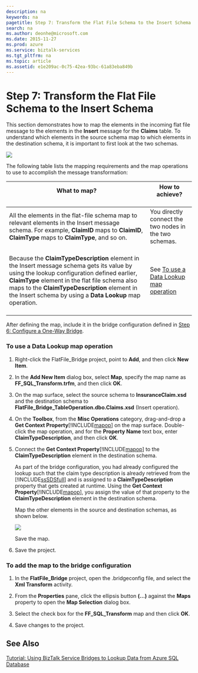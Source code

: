 ```yaml
---
description: na
keywords: na
pagetitle: Step 7: Transform the Flat File Schema to the Insert Schema
search: na
ms.author: deonhe@microsoft.com
ms.date: 2015-11-27
ms.prod: azure
ms.service: biztalk-services
ms.tgt_pltfrm: na
ms.topic: article
ms.assetid: e1e209ac-0c75-42ea-93bc-61a83eba849b
---
```

# Step 7: Transform the Flat File Schema to the Insert Schema
This section demonstrates how to map the elements in the incoming flat file message to the elements in the **Insert** message for the **Claims** table. To understand which elements in the source schema map to which elements in the destination schema, it is important to first look at the two schemas.

![](/Image/FFBridge-TwoSchemas.gif)

The following table lists the mapping requirements and the map operations to use to accomplish the message transformation:

|What to map? <br /> <br />|How to achieve? <br /> <br />|
|----------------|-------------------|
|All the elements in the flat-file schema map to relevant elements in the Insert message schema. For example, **ClaimID** maps to **ClaimID**, **ClaimType** maps to **ClaimType**, and so on. <br /> <br />|You directly connect the two nodes in the two schemas. <br /> <br />|
|Because the **ClaimTypeDescription** element in the Insert message schema gets its value by using the lookup configuration defined earlier, **ClaimType** element in the flat file schema also maps to the **ClaimTypeDescription** element in the Insert schema by using a **Data Lookup** map operation. <br /> <br />|See [To use a Data Lookup map operation](/Topic/Step_7__Transform_the_Flat_File_Schema_to_the_Insert_Schema.md#BKMK_DataLookup) <br /> <br />|
After defining the map, include it in the bridge configuration defined in [Step 6: Configure a One-Way Bridge](/Topic/Step_6__Configure_a_One-Way_Bridge.md).

### To use a Data Lookup map operation

1. Right-click the FlatFile_Bridge project, point to **Add**, and then click **New Item**.

2. In the **Add New Item** dialog box, select **Map**, specify the map name as **FF_SQL_Transform.trfm**, and then click **OK**.

3. On the map surface, select the source schema to **InsuranceClaim.xsd** and the destination schema to **FlatFile_Bridge_TableOperation.dbo.Claims.xsd** (Insert operation).

4. On the **Toolbox**, from the **Misc Operations** category, drag-and-drop a **Get Context Property**[!INCLUDE[mapop](/Token/mapop_md.md)] on the map surface. Double-click the map operation, and for the **Property Name** text box, enter **ClaimTypeDescription**, and then click **OK**.

5. Connect the **Get Context Property**[!INCLUDE[mapop](/Token/mapop_md.md)] to the **ClaimTypeDescription** element in the destination schema.

   As part of the bridge configuration, you had already configured the lookup such that the claim type description is already retrieved from the [!INCLUDE[ssSDSfull](/Token/ssSDSfull_md.md)] and is assigned to a **ClaimTypeDescription** property that gets created at runtime. Using the **Get Context Property**[!INCLUDE[mapop](/Token/mapop_md.md)], you assign the value of that property to the **ClaimTypeDescription** element in the destination schema.

   Map the other elements in the source and destination schemas, as shown below.

   ![](/Image/FFBridge-ConfigMap.gif)

   Save the map.

6. Save the project.

### To add the map to the bridge configuration

1. In the **FlatFile_Bridge** project, open the .bridgeconfig file, and select the **Xml Transform** activity.

2. From the **Properties** pane, click the ellipsis button **(…)** against the **Maps** property to open the **Map Selection** dialog box.

3. Select the check box for the **FF_SQL_Transform** map and then click **OK**.

4. Save changes to the project.

## See Also
[Tutorial: Using BizTalk Service Bridges to Lookup Data from Azure SQL Database](/Topic/Tutorial__Using_BizTalk_Service_Bridges_to_Lookup_Data_from_Azure_SQL_Database.md)


